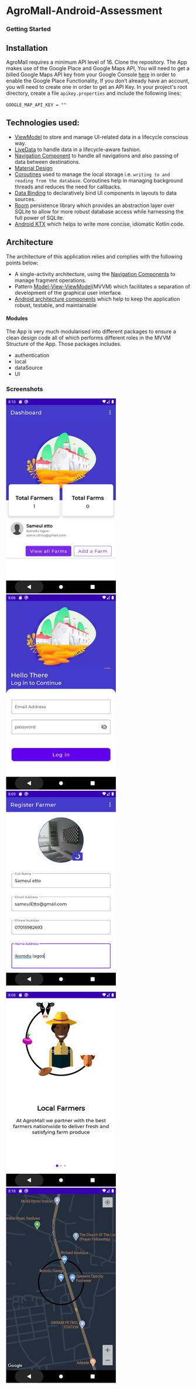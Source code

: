 # AgroMall-Android-Assessment
### Getting Started 

## Installation
AgroMall requires a minimum API level of 16. Clone the repository. The App makes use of the Google Place and Google Maps API, You will need to get a billed Google Maps API key from your Google Console
[here](https://developers.google.com/places/android-sdk/get-api-key) in order to enable the Google Place Functionality, If you don’t already have an account, you will need to create one in order to get an API Key.
In your project's root directory, create a file `apikey.properties` and include the following lines:

`GOOGLE_MAP_API_KEY = ""`

## Technologies used:

* [ViewModel](https://developer.android.com/topic/libraries/architecture/viewmodel) to store and manage UI-related data in a lifecycle conscious way.
* [LiveData](https://developer.android.com/topic/libraries/architecture/livedata) to handle data in a lifecycle-aware fashion.
* [Navigation Component](https://developer.android.com/guide/navigation) to handle all navigations and also passing of data between destinations.
* [Material Design](https://material.io/develop/android/docs/getting-started/)
* [Coroutines](https://kotlinlang.org/docs/reference/coroutines-overview.html) used to manage the local storage i.e. `writing to and reading from the database`. Coroutines help in managing background threads and reduces the need for callbacks.
* [Data Binding](https://developer.android.com/topic/libraries/data-binding/) to declaratively bind UI components in layouts to data sources.
* [Room](https://developer.android.com/topic/libraries/architecture/room) persistence library which provides an abstraction layer over SQLite to allow for more robust database access while harnessing the full power of SQLite.
* [Android KTX](https://developer.android.com/kotlin/ktx) which helps to write more concise, idiomatic Kotlin code.

## Architecture
The architecture of this application relies and complies with the following points below:
* A single-activity architecture, using the [Navigation Components](https://developer.android.com/guide/navigation) to manage fragment operations.
* Pattern [Model-View-ViewModel](https://en.wikipedia.org/wiki/Model%E2%80%93view%E2%80%93viewmodel)(MVVM) which facilitates a separation of development of the graphical user interface.
* [Android architecture components](https://developer.android.com/topic/libraries/architecture/) which help to keep the application robust, testable, and maintainable

#### Modules
The App is very much modularised into different packages to ensure a clean design code all of which performs different roles in the MVVM Structure of the App.
Those packages includes.
* authentication
* local
* dataSource
* UI 

### Screenshots

<p float="left">
  <img src="https://github.com/KingsleyUsoroeno/AgroMall-Android-Assessment/blob/master/screenshots/dashboard_page.png" width="300" />
  <img src="https://github.com/KingsleyUsoroeno/AgroMall-Android-Assessment/blob/master/screenshots/login_screen.png" width="300" /> 
  <img src="https://github.com/KingsleyUsoroeno/AgroMall-Android-Assessment/blob/master/screenshots/page_register_farmer.png"   width="300" />
</p>

<p float="left">
  <img src="https://github.com/KingsleyUsoroeno/AgroMall-Android-Assessment/blob/master/screenshots/onboarding_page.png" width="300" />
  <img src="https://github.com/KingsleyUsoroeno/AgroMall-Android-Assessment/blob/master/screenshots/maps_screen.png" width="300" />
</p>






